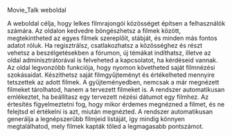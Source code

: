 Movie_Talk weboldal

A weboldal célja, hogy lelkes filmrajongói közösséget építsen a felhasználók számára.
Az oldalon kedvedre böngészhetsz a filmek között, megtekintheted az egyes filmek szereplőit, stábját,
és minden más fontos adatot róluk.
Ha regisztrálsz, csatlakozhatsz a közösséghez és részt vehetsz a beszélgetésekben a fórumon, új témákat indíthatsz,
illetve az oldal adminisztrátorával is felveheted a kapcsolatot, ha kérdéseid vannak.
Az oldal legvonzóbb funkciója, hogy nyomon követheted saját filmnézési szokásaidat.
Készíthetsz saját filmgyűjteményt és értékelheted mennyire tetszettek az adott filmek. 
A gyűjteményedben, nemcsak a már megnézett filmeket tárolhatod, hanem a tervezett filmeket is.
A rendszer automatikusan emlékeztet, ha beállítasz egy tervezett nézési dátumot egy filmhez.
Az értesítés figyelmeztetni fog, hogy mikor érdemes megnézned a filmet, és ne felejtsd el értékelni is azt, miután megnézted.
A rendszer automatikusan generálja a legnépszerűbb filmjeid listáját, így mindig könnyen megtalálhatod, mely filmek kapták tőled a legmagasabb pontszámot.




